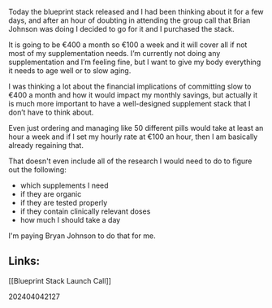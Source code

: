 
Today the blueprint stack released and I had been thinking about it for a few days, and after an hour of doubting in attending the group call that Brian Johnson was doing I decided to go for it and I purchased the stack. 
 
It is going to be €400 a month so €100 a week and it will cover all if not most of my supplementation needs. I’m currently not doing any supplementation and I’m feeling fine, but I want to give my body everything it needs to age well or to slow aging.
 
I was thinking a lot about the financial implications of committing slow to €400 a month and how it would impact my monthly savings, but actually it is much more important to have a well-designed supplement stack that I don’t have to think about.

Even just ordering and managing like 50 different pills would take at least an hour a week and if I set my hourly rate at €100 an hour, then I am basically already regaining that. 

That doesn't even include all of the research I would need to do to figure out the following:

- which supplements I need
- if they are organic
- if they are tested properly
- if they contain clinically relevant doses
- how much I should take a day

I'm paying Bryan Johnson to do that for me.


## Links:

[[Blueprint Stack Launch Call]]

202404042127